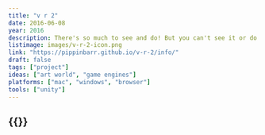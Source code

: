 ```yaml
---
title: "v r 2"
date: 2016-06-08
year: 2016
description: There's so much to see and do! But you can't see it or do it! Grapple with videogame ontology! And epistemology! Perhaps you won't see the point of any of this! I'm sorry! No I'm not!
listimage: images/v-r-2-icon.png
link: "https://pippinbarr.github.io/v-r-2/info/"
draft: false
tags: ["project"]
ideas: ["art world", "game engines"]
platforms: ["mac", "windows", "browser"]
tools: ["unity"]
---
```


## {{<param title >}}
